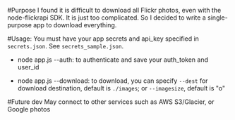 #Purpose
I found it is difficult to download all Flickr photos, even with the node-flickrapi SDK. It is just too complicated.
So I decided to write a single-purpose app to download everything.

#Usage:
You must have your app secrets and api_key specified in `secrets.json`. See `secrets_sample.json`.

- node app.js --auth: to authenticate and save your auth_token and user_id

- node app.js --download: to download, you can specify `--dest` for download destination, default is `./images`;
or `--imagesize`, default is "o"

#Future dev
May connect to other services such as AWS S3/Glacier, or Google photos
